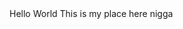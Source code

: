 <!DOCTYPE html>
<html>
     <head>
          <title>My Website Title</title>
     </head>
     <body>
          Hello World This is my place here nigga
     </body>
</html>
